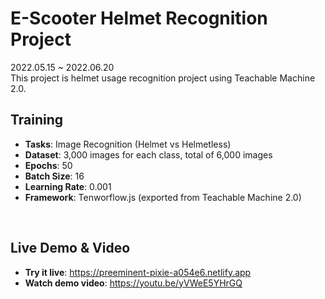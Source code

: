 # E-Scooter Helmet Recognition Project
2022.05.15 ~ 2022.06.20 </br>
This project is helmet usage recognition project using Teachable Machine 2.0. </br>

## Training 
- **Tasks**: Image Recognition (Helmet vs Helmetless)
- **Dataset**: 3,000 images for each class, total of 6,000 images
- **Epochs**: 50
- **Batch Size**: 16
- **Learning Rate**: 0.001
- **Framework**: Tenworflow.js (exported from Teachable Machine 2.0)
</br>

## Live Demo & Video
- **Try it live**: https://preeminent-pixie-a054e6.netlify.app </br>
- **Watch demo video**: https://youtu.be/yVWeE5YHrGQ
